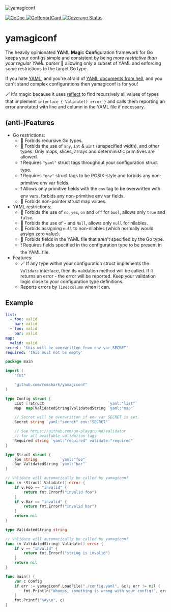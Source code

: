 ![yamagiconf](https://github.com/romshark/yamagiconf/assets/9574743/9d4f5b77-a461-47b2-8f6f-65194755b4f1)

<a href="https://pkg.go.dev/github.com/romshark/yamagiconf">
    <img src="https://godoc.org/github.com/romshark/yamagiconf?status.svg" alt="GoDoc">
</a>
<a href="https://goreportcard.com/report/github.com/romshark/yamagiconf">
    <img src="https://goreportcard.com/badge/github.com/romshark/yamagiconf" alt="GoReportCard">
</a>
<a href='https://coveralls.io/github/romshark/yamagiconf?branch=main'>
    <img src='https://coveralls.io/repos/github/romshark/yamagiconf/badge.svg?branch=main' alt='Coverage Status' />
</a>

# yamagiconf

The heavily opinionated **YA**ML **Magi**c **Conf**iguration framework for Go
keeps your configs simple and consistent
by being *more restrictive than your regular YAML parser* 🚷 allowing only a subset of YAML and enforcing some restrictions to the target Go type.

If you hate [YAML](https://yaml.org/), and you're afraid of
[YAML documents from hell](https://ruudvanasseldonk.com/2023/01/11/the-yaml-document-from-hell), and you can't stand complex configurations then yamagiconf is for you!

🪄 It's magic because it uses [reflect](https://pkg.go.dev/reflect) to find recursively all
values of types that implement `interface { Validate() error }` and calls them reporting
an error annotated with line and column in the YAML file if necessary.

## (anti-)Features

- Go restrictions:
	- 🚫 Forbids recursive Go types.
	- 🚫 Forbids the use of `any`, `int` & `uint` (unspecified width), and other types.
	Only maps, slices, arrays and deterministic primitives are allowed.
	- ❗️ Requires `"yaml"` struct tags throughout your configuration struct type.
	- ❗️ Requires `"env"` struct tags to be POSIX-style and
	forbids any non-primitive env var fields.
	- ❗️ Allows only primitive fields with the `env` tag to be overwritten with env vars.
  forbids any non-primitive env var fields.
	- 🚫 Forbids non-pointer struct map values.
- YAML restrictions:
	- 🚫 Forbids the use of `no`, `yes`, `on` and `off` for `bool`,
  allows only `true` and `false`.
	- 🚫 Forbids the use of `~` and `Null`, allows only `null` for nilables.
	- 🚫 Forbids assigning `null` to non-nilables (which normally would assign zero value).
	- 🚫 Forbids fields in the YAML file that aren't specified by the Go type.
	- ❗️ Requires fields specified in the configuration type to be present in the YAML file.
- Features:
	- 🪄 If any type within your configuration struct implements the `Validate` interface,
	then its validation method will be called.
	If it returns an error - the error will be reported.
	Keep your validation logic close to your configuration type definitions.
	- Reports errors by `line:column` when it can.

## Example

```yaml
list:
  - foo: valid
    bar: valid
  - foo: valid
    bar: valid
map:
  valid: valid
secret: 'this will be overwritten from env var SECRET'
required: 'this must not be empty'
```

```go
package main

import (
	"fmt"

	"github.com/romshark/yamagiconf"
)

type Config struct {
	List []Struct                            `yaml:"list"`
	Map  map[ValidatedString]ValidatedString `yaml:"map"`

	// Secret will be overwritten if env var SECRET is set.
	Secret string `yaml:"secret" env:"SECRET"`

	// See https://github.com/go-playground/validator
	// for all available validation tags
	Required string `yaml:"required" validate:"required"`
}

type Struct struct {
	Foo string          `yaml:"foo"`
	Bar ValidatedString `yaml:"bar"`
}

// Validate will automatically be called by yamagiconf
func (v *Struct) Validate() error {
	if v.Foo == "invalid" {
		return fmt.Errorf("invalid foo")
	}
	if v.Bar == "invalid" {
		return fmt.Errorf("invalid bar")
	}
	return nil
}

type ValidatedString string

// Validate will automatically be called by yamagiconf
func (v ValidatedString) Validate() error {
	if v == "invalid" {
		return fmt.Errorf("string is invalid")
	}
	return nil
}

func main() {
	var c Config
	if err := yamagiconf.LoadFile("./config.yaml", &c); err != nil {
		fmt.Println("Whoops, something is wrong with your config!", err)
	}
	fmt.Printf("%#v\n", c)
}
```
